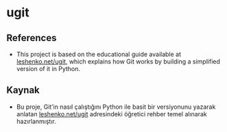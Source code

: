 # ugit
## References

- This project is based on the educational guide available at [leshenko.net/ugit](https://www.leshenko.net/p/ugit/), which explains how Git works by building a simplified version of it in Python.

## Kaynak

- Bu proje, Git’in nasıl çalıştığını Python ile basit bir versiyonunu yazarak anlatan [leshenko.net/ugit](https://www.leshenko.net/p/ugit/) adresindeki öğretici rehber temel alınarak hazırlanmıştır.
